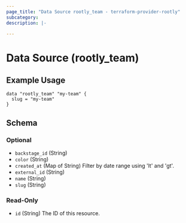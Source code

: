 ```yaml
---
page_title: "Data Source rootly_team - terraform-provider-rootly"
subcategory:
description: |-
    
---
```


# Data Source (rootly_team)



## Example Usage

```shell
data "rootly_team" "my-team" {
  slug = "my-team"
}
```

<!-- schema generated by tfplugindocs -->
## Schema

### Optional

- `backstage_id` (String)
- `color` (String)
- `created_at` (Map of String) Filter by date range using 'lt' and 'gt'.
- `external_id` (String)
- `name` (String)
- `slug` (String)

### Read-Only

- `id` (String) The ID of this resource.
